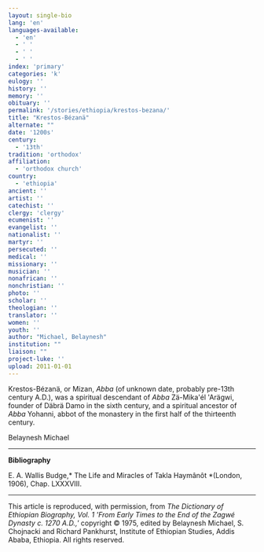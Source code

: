 ```yaml
---
layout: single-bio
lang: 'en'
languages-available:
  - 'en'
  - ' '
  - ' '
  - ' '
index: 'primary'
categories: 'k'
eulogy: ''
history: ''
memory: ''
obituary: ''
permalink: '/stories/ethiopia/krestos-bezana/'
title: "Krestos-Bézanä"
alternate: ""
date: '1200s'
century:
  - '13th'
tradition: 'orthodox'
affiliation:
  - 'orthodox church'
country:
  - 'ethiopia'
ancient: ''
artist: ''
catechist: ''
clergy: 'clergy'
ecumenist: ''
evangelist: ''
nationalist: ''
martyr: ''
persecuted: ''
medical: ''
missionary: ''
musician: ''
nonafrican: ''
nonchristian: ''
photo: ''
scholar: ''
theologian: ''
translator: ''
women: ''
youth: ''
author: "Michael, Belaynesh"
institution: ""
liaison: ""
project-luke: ''
upload: 2011-01-01
---
```




Krestos-B&eacute;zan&auml;, or Mizan, *Abba* (of unknown date, probably pre-13th century A.D.), was a spiritual descendant of *Abba* Zä-Mika'él 'Arägwi, founder of Däbrä Damo in the sixth century, and a spiritual ancestor of *Abba* Yohanni, abbot of the monastery in the first half of the thirteenth century.

Belaynesh Michael

---

**Bibliography**

E. A. Wallis Budge,* The Life and Miracles of Takla Haymânôt *(London, 1906), Chap. LXXXVIII.

---

This article is reproduced, with permission, from *The Dictionary of Ethiopian Biography, Vol. 1 'From Early Times to the End of the Zagwé Dynasty c. 1270 A.D.,'* copyright &copy; 1975, edited by Belaynesh Michael, S. Chojnacki and Richard Pankhurst, Institute of Ethiopian Studies, Addis Ababa, Ethiopia.  All rights reserved.
